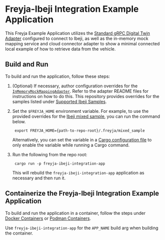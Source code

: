 # Freyja-Ibeji Integration Example Application

This Freyja Example Application utilizes the [Standard gRPC Digital Twin Adapter](https://github.com/eclipse-ibeji/freyja/tree/main/adapters/digital_twin/grpc_digital_twin_adapter/) configured to connect to Ibeji, as well as the in-memory mock mapping service and cloud connector adapter to show a minimal connected local example of how to retrieve data from the vehicle.

## Build and Run

To build and run the application, follow these steps:

1. (Optional) If necessary, author configuration overrides for the [`InMemoryMockMappingAdapter`](https://github.com/eclipse-ibeji/freyja/tree/main/adapters/mapping/in_memory_mock_mapping_adapter). Refer to the adapter README files for instructions on how to do this. This repository provides overrides for the samples listed under [Supported Ibeji Samples](../../README.md#supported-ibeji-samples).

1. Set the `$FREYJA_HOME` environment variable. For example, to use the provided overrides for the [Ibeji mixed sample](https://github.com/eclipse-ibeji/ibeji/tree/main/samples/mixed), you can run the command below.

        export FREYJA_HOME={path-to-repo-root}/.freyja/mixed_sample

    Alternatively, you can set the variable in a [Cargo configuration file](https://doc.rust-lang.org/cargo/reference/config.html) to only enable the variable while running a Cargo command.

1. Run the following from the repo root:

        cargo run -p freyja-ibeji-integration-app

    This will rebuild the `freyja-ibeji-integration-app` application as necessary and then run it.

## Containerize the Freyja-Ibeji Integration Example Application

To build and run the application in a container, follow the steps under
[Docker Containers](../../container/README.md#docker-containers) or
[Podman Containers](../../container/README.md#podman-containers).

Use `freyja-ibeji-integration-app` for the `APP_NAME` build arg when building the container.
